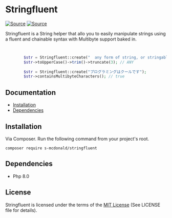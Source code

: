 # Stringfluent
[![Source](https://img.shields.io/badge/source-S_McDonald-blue.svg)](https://github.com/s-mcdonald/Stringfluent)
[![Source](https://img.shields.io/badge/license-MIT-gold.svg)](https://github.com/s-mcdonald/Stringfluent)

Stringfluent is a String helper that allo you to easily manipulate strings using a fluent and 
chainable syntax with Multibyte support baked in.

```php


        $str = Stringfluent::create("  any form of string, or stringable interface can be used. ");
        $str->toUpperCase()->trim()->truncate(3); // ANY
        
        $str = Stringfluent::create("プログラミングはクールです");
        $str->containsMultibyteCharacters(); // true

```

## Documentation

* [Installation](#installation)
* [Dependencies](#dependencies)


<a name="installation"></a>
## Installation

Via Composer. Run the following command from your project's root.

```
composer require s-mcdonald/stringfluent
```


<a name="dependencies"></a>
## Dependencies

*  Php 8.0



## License

Stringfluent is licensed under the terms of the [MIT License](http://opensource.org/licenses/MIT)
(See LICENSE file for details).
